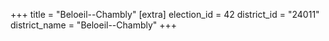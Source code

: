 +++
title = "Beloeil--Chambly"
[extra]
election_id = 42
district_id = "24011"
district_name = "Beloeil--Chambly"
+++
